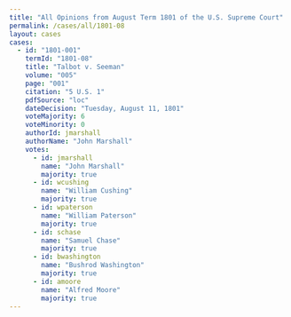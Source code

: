 ```yaml
---
title: "All Opinions from August Term 1801 of the U.S. Supreme Court"
permalink: /cases/all/1801-08
layout: cases
cases:
  - id: "1801-001"
    termId: "1801-08"
    title: "Talbot v. Seeman"
    volume: "005"
    page: "001"
    citation: "5 U.S. 1"
    pdfSource: "loc"
    dateDecision: "Tuesday, August 11, 1801"
    voteMajority: 6
    voteMinority: 0
    authorId: jmarshall
    authorName: "John Marshall"
    votes:
      - id: jmarshall
        name: "John Marshall"
        majority: true
      - id: wcushing
        name: "William Cushing"
        majority: true
      - id: wpaterson
        name: "William Paterson"
        majority: true
      - id: schase
        name: "Samuel Chase"
        majority: true
      - id: bwashington
        name: "Bushrod Washington"
        majority: true
      - id: amoore
        name: "Alfred Moore"
        majority: true
---
```

